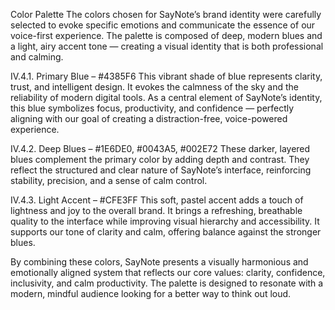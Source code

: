 Color Palette
The colors chosen for SayNote’s brand identity were carefully selected to evoke specific emotions and communicate the essence of our voice-first experience. The palette is composed of deep, modern blues and a light, airy accent tone — creating a visual identity that is both professional and calming.

IV.4.1. Primary Blue – #4385F6
This vibrant shade of blue represents clarity, trust, and intelligent design. It evokes the calmness of the sky and the reliability of modern digital tools. As a central element of SayNote’s identity, this blue symbolizes focus, productivity, and confidence — perfectly aligning with our goal of creating a distraction-free, voice-powered experience.

IV.4.2. Deep Blues – #1E6DE0, #0043A5, #002E72
These darker, layered blues complement the primary color by adding depth and contrast. They reflect the structured and clear nature of SayNote’s interface, reinforcing stability, precision, and a sense of calm control.

IV.4.3. Light Accent – #CFE3FF
This soft, pastel accent adds a touch of lightness and joy to the overall brand. It brings a refreshing, breathable quality to the interface while improving visual hierarchy and accessibility. It supports our tone of clarity and calm, offering balance against the stronger blues.

By combining these colors, SayNote presents a visually harmonious and emotionally aligned system that reflects our core values: clarity, confidence, inclusivity, and calm productivity. The palette is designed to resonate with a modern, mindful audience looking for a better way to think out loud.